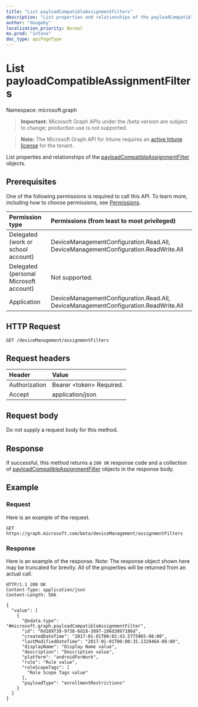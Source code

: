 ```yaml
---
title: "List payloadCompatibleAssignmentFilters"
description: "List properties and relationships of the payloadCompatibleAssignmentFilter objects."
author: "dougeby"
localization_priority: Normal
ms.prod: "intune"
doc_type: apiPageType
---
```


# List payloadCompatibleAssignmentFilters

Namespace: microsoft.graph

> **Important:** Microsoft Graph APIs under the /beta version are subject to change; production use is not supported.

> **Note:** The Microsoft Graph API for Intune requires an [active Intune license](https://go.microsoft.com/fwlink/?linkid=839381) for the tenant.

List properties and relationships of the [payloadCompatibleAssignmentFilter](../resources/intune-policyset-payloadcompatibleassignmentfilter.md) objects.

## Prerequisites
One of the following permissions is required to call this API. To learn more, including how to choose permissions, see [Permissions](/graph/permissions-reference).

|Permission type|Permissions (from least to most privileged)|
|:---|:---|
|Delegated (work or school account)|DeviceManagementConfiguration.Read.All, DeviceManagementConfiguration.ReadWrite.All|
|Delegated (personal Microsoft account)|Not supported.|
|Application|DeviceManagementConfiguration.Read.All, DeviceManagementConfiguration.ReadWrite.All|

## HTTP Request
<!-- {
  "blockType": "ignored"
}
-->
``` http
GET /deviceManagement/assignmentFilters
```

## Request headers
|Header|Value|
|:---|:---|
|Authorization|Bearer &lt;token&gt; Required.|
|Accept|application/json|

## Request body
Do not supply a request body for this method.

## Response
If successful, this method returns a `200 OK` response code and a collection of [payloadCompatibleAssignmentFilter](../resources/intune-policyset-payloadcompatibleassignmentfilter.md) objects in the response body.

## Example

### Request
Here is an example of the request.
``` http
GET https://graph.microsoft.com/beta/deviceManagement/assignmentFilters
```

### Response
Here is an example of the response. Note: The response object shown here may be truncated for brevity. All of the properties will be returned from an actual call.
``` http
HTTP/1.1 200 OK
Content-Type: application/json
Content-Length: 566

{
  "value": [
    {
      "@odata.type": "#microsoft.graph.payloadCompatibleAssignmentFilter",
      "id": "6d189738-9738-6d18-3897-186d3897186d",
      "createdDateTime": "2017-01-01T00:02:43.5775965-08:00",
      "lastModifiedDateTime": "2017-01-01T00:00:35.1329464-08:00",
      "displayName": "Display Name value",
      "description": "Description value",
      "platform": "androidForWork",
      "rule": "Rule value",
      "roleScopeTags": [
        "Role Scope Tags value"
      ],
      "payloadType": "enrollmentRestrictions"
    }
  ]
}
```






